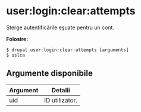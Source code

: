 # user:login:clear:attempts
Şterge autentificările eşuate pentru un cont.

**Folosire:**
```
$ drupal user:login:clear:attempts [arguments]
$ uslca  
```

## Argumente disponibile
Argument | Detalii
---------|-------------
uid | ID utilizator.
